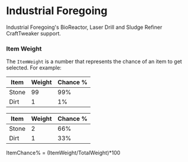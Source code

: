 # Industrial Foregoing

Industrial Foregoing's BioReactor, Laser Drill and Sludge Refiner CraftTweaker support.

### Item Weight

The `ItemWeight` is a number that represents the chance of an item to get selected. For example:

| Item  | Weight | Chance % |
|-------|--------|----------|
| Stone | 99     | 99%      |
| Dirt  | 1      | 1%       |

| Item  | Weight | Chance % |
|-------|--------|----------|
| Stone | 2      | 66%      |
| Dirt  | 1      | 33%      |

ItemChance% = (ItemWeight/TotalWeight)*100
